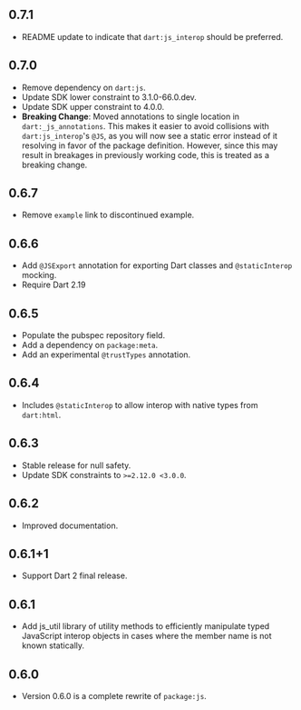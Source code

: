## 0.7.1

- README update to indicate that `dart:js_interop` should be preferred.

## 0.7.0

- Remove dependency on `dart:js`.
- Update SDK lower constraint to 3.1.0-66.0.dev.
- Update SDK upper constraint to 4.0.0.
- **Breaking Change**: Moved annotations to single location in
  `dart:_js_annotations`. This makes it easier to avoid collisions with
  `dart:js_interop`'s `@JS`, as you will now see a static error instead of it
  resolving in favor of the package definition. However, since this may result
  in breakages in previously working code, this is treated as a breaking change.

## 0.6.7

- Remove `example` link to discontinued example.

## 0.6.6

- Add `@JSExport` annotation for exporting Dart classes and `@staticInterop`
  mocking.
- Require Dart 2.19

## 0.6.5

- Populate the pubspec repository field.
- Add a dependency on `package:meta`.
- Add an experimental `@trustTypes` annotation.

## 0.6.4

- Includes `@staticInterop` to allow interop with native types from `dart:html`.

## 0.6.3

- Stable release for null safety.
- Update SDK constraints to `>=2.12.0 <3.0.0`.

## 0.6.2

- Improved documentation.

## 0.6.1+1

- Support Dart 2 final release.

## 0.6.1

- Add js_util library of utility methods to efficiently manipulate typed
  JavaScript interop objects in cases where the member name is not known
  statically.

## 0.6.0

- Version 0.6.0 is a complete rewrite of `package:js`.
